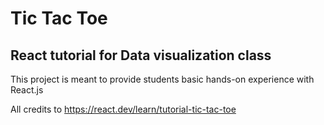 # Tic Tac Toe 
## React tutorial for Data visualization class

This project is meant to provide students basic hands-on experience with React.js

All credits to https://react.dev/learn/tutorial-tic-tac-toe

